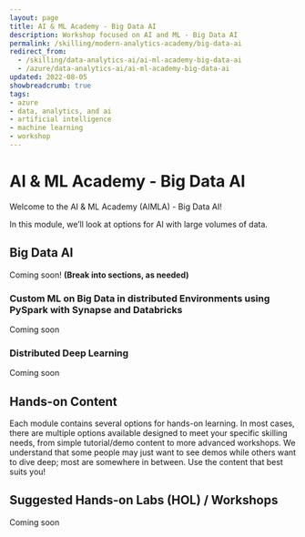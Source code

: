 ```yaml
---
layout: page
title: AI & ML Academy - Big Data AI
description: Workshop focused on AI and ML - Big Data AI
permalink: /skilling/modern-analytics-academy/big-data-ai
redirect_from:
  - /skilling/data-analytics-ai/ai-ml-academy-big-data-ai
  - /azure/data-analytics-ai/ai-ml-academy-big-data-ai
updated: 2022-08-05
showbreadcrumb: true
tags: 
- azure
- data, analytics, and ai
- artificial intelligence
- machine learning
- workshop
---
```


# AI & ML Academy - Big Data AI

Welcome to the AI & ML Academy (AIMLA) - Big Data AI!

In this module, we’ll look at options for AI with large volumes of data.  

## Big Data AI

Coming soon! **(Break into sections, as needed)**

### Custom ML on Big Data in distributed Environments using PySpark with Synapse and Databricks

Coming soon

### Distributed Deep Learning

Coming soon

## Hands-on Content

Each module contains several options for hands-on learning. In most cases, there are multiple options available designed to meet your specific skilling needs, from simple tutorial/demo content to more advanced workshops. We understand that some people may just want to see demos while others want to dive deep; most are somewhere in between. Use the content that best suits you!

## Suggested Hands-on Labs (HOL) / Workshops

Coming soon